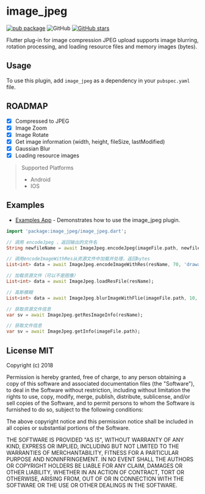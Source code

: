 # image_jpeg

[![pub package](https://img.shields.io/pub/v/image_jpeg.svg)](https://pub.dartlang.org/packages/image_jpeg)
![GitHub](https://img.shields.io/github/license/yangyxd/image_jpeg.svg)
[![GitHub stars](https://img.shields.io/github/stars/yangyxd/image_jpeg.svg?style=social&label=Stars)](https://github.com/yangyxd/image_jpeg)

Flutter plug-in for image compression JPEG upload supports image blurring, rotation processing, and loading resource files and memory images (bytes).

## Usage
To use this plugin, add `image_jpeg` as a dependency in your `pubspec.yaml` file.

## ROADMAP

* [x] Compressed to JPEG
* [x] Image Zoom
* [x] Image Rotate
* [x] Get image information (width, height, fileSize, lastModified)
* [x] Gaussian Blur
* [x] Loading resource images

> Supported  Platforms
> * Android
> * IOS

## Examples

  * [Examples App](https://github.com/yangyxd/image_jpeg/tree/master/example) - Demonstrates how to use the image_jpeg plugin.

```dart
import 'package:image_jpeg/image_jpeg.dart';

// 调用 encodeJpeg ，返回输出的文件名
String newfileName = await ImageJpeg.encodeJpeg(imageFile.path, newfile, 70, JpgImageWidth, JpgImageHeigh);

// 调用encodeImageWithRes从资源文件中加载并处理，返回bytes
List<int> data = await ImageJpeg.encodeImageWithRes(resName, 70, 'drawable', 1000, 1000,  0, 10, 4);

// 加载资源文件（可以不是图像）
List<int> data = await ImageJpeg.loadResFile(resName);

// 高斯模糊
List<int> data = await ImageJpeg.blurImageWithFlie(imageFile.path, 10, 4, 0);

// 获取资源文件信息
var sv = await ImageJpeg.getResImageInfo(resName);

// 获取文件信息
var sv = await ImageJpeg.getInfo(imageFile.path);

```

## License MIT

Copyright (c) 2018 

Permission is hereby granted, free of charge, to any person obtaining a copy
of this software and associated documentation files (the "Software"), to deal
in the Software without restriction, including without limitation the rights
to use, copy, modify, merge, publish, distribute, sublicense, and/or sell
copies of the Software, and to permit persons to whom the Software is
furnished to do so, subject to the following conditions:

The above copyright notice and this permission notice shall be included in all
copies or substantial portions of the Software.

THE SOFTWARE IS PROVIDED "AS IS", WITHOUT WARRANTY OF ANY KIND, EXPRESS OR
IMPLIED, INCLUDING BUT NOT LIMITED TO THE WARRANTIES OF MERCHANTABILITY,
FITNESS FOR A PARTICULAR PURPOSE AND NONINFRINGEMENT. IN NO EVENT SHALL THE
AUTHORS OR COPYRIGHT HOLDERS BE LIABLE FOR ANY CLAIM, DAMAGES OR OTHER
LIABILITY, WHETHER IN AN ACTION OF CONTRACT, TORT OR OTHERWISE, ARISING FROM,
OUT OF OR IN CONNECTION WITH THE SOFTWARE OR THE USE OR OTHER DEALINGS IN THE
SOFTWARE.
